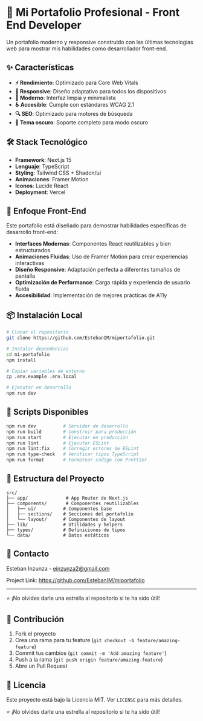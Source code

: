 # 🚀 Mi Portafolio Profesional - Front End Developer

Un portafolio moderno y responsive construido con las últimas tecnologías web para mostrar mis habilidades como desarrollador front-end.

## ✨ Características

- **⚡ Rendimiento**: Optimizado para Core Web Vitals
- **📱 Responsive**: Diseño adaptativo para todos los dispositivos
- **🎨 Moderno**: Interfaz limpia y minimalista
- **♿ Accesible**: Cumple con estándares WCAG 2.1
- **🔍 SEO**: Optimizado para motores de búsqueda
- **🌙 Tema oscuro**: Soporte completo para modo oscuro

## 🛠️ Stack Tecnológico

- **Framework**: Next.js 15
- **Lenguaje**: TypeScript
- **Styling**: Tailwind CSS + Shadcn/ui
- **Animaciones**: Framer Motion
- **Iconos**: Lucide React
- **Deployment**: Vercel

## 🎯 Enfoque Front-End

Este portafolio está diseñado para demostrar habilidades específicas de desarrollo front-end:

- **Interfaces Modernas**: Componentes React reutilizables y bien estructurados
- **Animaciones Fluidas**: Uso de Framer Motion para crear experiencias interactivas
- **Diseño Responsive**: Adaptación perfecta a diferentes tamaños de pantalla
- **Optimización de Performance**: Carga rápida y experiencia de usuario fluida
- **Accesibilidad**: Implementación de mejores prácticas de A11y

## 📦 Instalación Local

```bash
# Clonar el repositorio
git clone https://github.com/EstebanIM/miportafolio.git

# Instalar dependencias
cd mi-portafolio
npm install

# Copiar variables de entorno
cp .env.example .env.local

# Ejecutar en desarrollo
npm run dev
```
## 🚀 Scripts Disponibles

```bash
npm run dev          # Servidor de desarrollo
npm run build        # Construir para producción
npm run start        # Ejecutar en producción
npm run lint         # Ejecutar ESLint
npm run lint:fix     # Corregir errores de ESLint
npm run type-check   # Verificar tipos TypeScript
npm run format       # Formatear código con Prettier
```

## 📁 Estructura del Proyecto

```
src/
├── app/              # App Router de Next.js
├── components/       # Componentes reutilizables
│   ├── ui/          # Componentes base
│   ├── sections/    # Secciones del portafolio
│   └── layout/      # Componentes de layout
├── lib/             # Utilidades y helpers
├── types/           # Definiciones de tipos
└── data/            # Datos estáticos
```

## 📧 Contacto

Esteban Inzunza - einzunza2@gmail.com

Project Link: https://github.com/EstebanIM/miportafolio

---

⭐ ¡No olvides darle una estrella al repositorio si te ha sido útil!

## 🤝 Contribución

1. Fork el proyecto
2. Crea una rama para tu feature (`git checkout -b feature/amazing-feature`)
3. Commit tus cambios (`git commit -m 'Add amazing feature'`)
4. Push a la rama (`git push origin feature/amazing-feature`)
5. Abre un Pull Request

## 📝 Licencia

Este proyecto está bajo la Licencia MIT. Ver `LICENSE` para más detalles.

⭐ ¡No olvides darle una estrella al repositorio si te ha sido útil!
